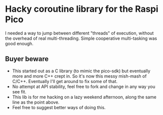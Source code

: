 # Hacky coroutine library for the Raspi Pico

I needed a way to jump between different "threads" of execution, without the overhead of real multi-threading.
Simple cooperative multi-tasking was good enough.

## Buyer beware

* This started out as a C library (to mimic the pico-sdk) but eventually more and more C++ crept in. So it's now this messy mish-mash of C/C++. Eventually I'll get around to fix some of that.
* No attempt at API stability, feel free to fork and change in any way you see fit.
* This lib is for me hacking on a lazy weekend afternoon, along the same line as the point above.
* Feel free to suggest better ways of doing this.
